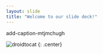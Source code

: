 ```yaml
---
layout: slide
title: "Welcome to our slide deck!"
---
```


add-caption-mtjmchugh


![droidtocat](https://octodex.github.com/images/droidtocat.png)
{: .center}
